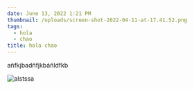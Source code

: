 ```yaml
---
date: June 13, 2022 1:21 PM
thumbnail: /uploads/screen-shot-2022-04-11-at-17.41.52.png
tags:
  - hola
  - chao
title: hola chao
---
```

añfkjbadñfjkbáñldfkb

![alstssa](/uploads/screen-shot-2022-04-11-at-17.41.52.png "holaaa")